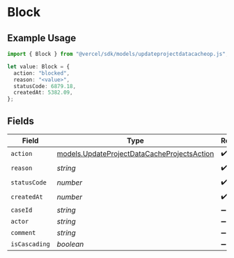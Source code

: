 # Block

## Example Usage

```typescript
import { Block } from "@vercel/sdk/models/updateprojectdatacacheop.js";

let value: Block = {
  action: "blocked",
  reason: "<value>",
  statusCode: 6879.18,
  createdAt: 5382.09,
};
```

## Fields

| Field                                                                                            | Type                                                                                             | Required                                                                                         | Description                                                                                      |
| ------------------------------------------------------------------------------------------------ | ------------------------------------------------------------------------------------------------ | ------------------------------------------------------------------------------------------------ | ------------------------------------------------------------------------------------------------ |
| `action`                                                                                         | [models.UpdateProjectDataCacheProjectsAction](../models/updateprojectdatacacheprojectsaction.md) | :heavy_check_mark:                                                                               | N/A                                                                                              |
| `reason`                                                                                         | *string*                                                                                         | :heavy_check_mark:                                                                               | N/A                                                                                              |
| `statusCode`                                                                                     | *number*                                                                                         | :heavy_check_mark:                                                                               | N/A                                                                                              |
| `createdAt`                                                                                      | *number*                                                                                         | :heavy_check_mark:                                                                               | N/A                                                                                              |
| `caseId`                                                                                         | *string*                                                                                         | :heavy_minus_sign:                                                                               | N/A                                                                                              |
| `actor`                                                                                          | *string*                                                                                         | :heavy_minus_sign:                                                                               | N/A                                                                                              |
| `comment`                                                                                        | *string*                                                                                         | :heavy_minus_sign:                                                                               | N/A                                                                                              |
| `isCascading`                                                                                    | *boolean*                                                                                        | :heavy_minus_sign:                                                                               | N/A                                                                                              |